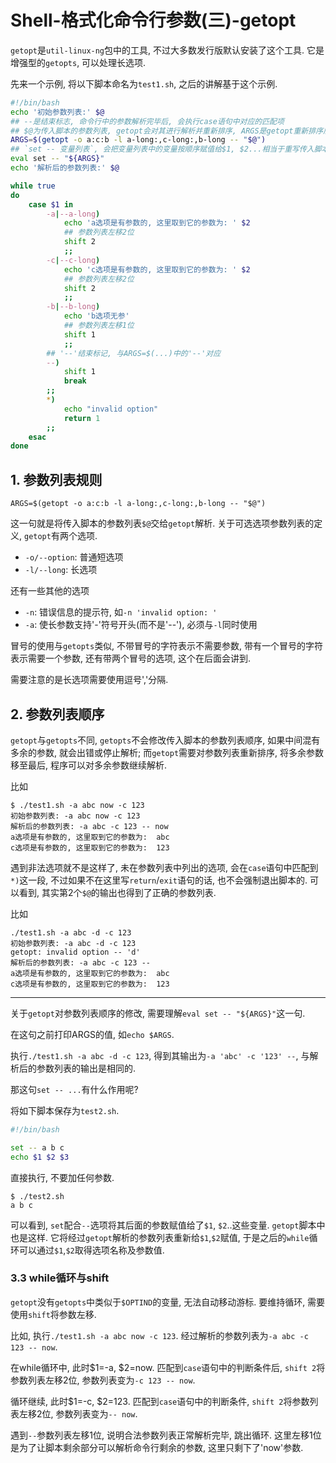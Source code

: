 # Shell-格式化命令行参数(三)-getopt

`getopt`是`util-linux-ng`包中的工具, 不过大多数发行版默认安装了这个工具. 它是增强型的`getopts`, 可以处理长选项.

先来一个示例, 将以下脚本命名为`test1.sh`, 之后的讲解基于这个示例.

```bash
#!/bin/bash
echo '初始参数列表:' $@
## --是结束标志, 命令行中的参数解析完毕后, 会执行case语句中对应的匹配项
## $@为传入脚本的参数列表, getopt会对其进行解析并重新排序, ARGS是getopt重新排序后的参数列表字符串, 可以通过echo查看
ARGS=$(getopt -o a:c:b -l a-long:,c-long:,b-long -- "$@")
## `set -- 变量列表`, 会把变量列表中的变量按顺序赋值给$1, $2...相当于重写传入脚本的参数列表
eval set -- "${ARGS}"
echo '解析后的参数列表:' $@

while true
do
	case $1 in
		-a|--a-long)
			echo 'a选项是有参数的, 这里取到它的参数为: ' $2
			## 参数列表左移2位
            shift 2
			;;
		-c|--c-long)
			echo 'c选项是有参数的, 这里取到它的参数为: ' $2
			## 参数列表左移2位
            shift 2
			;;
		-b|--b-long)
			echo 'b选项无参'
			## 参数列表左移1位
            shift 1
			;;
		## '--'结束标记, 与ARGS=$(...)中的'--'对应
		--)
			shift 1
			break
		;;
		*)
			echo "invalid option"
			return 1
		;;
	esac
done
```

## 1. 参数列表规则

`ARGS=$(getopt -o a:c:b -l a-long:,c-long:,b-long -- "$@")`

这一句就是将传入脚本的参数列表`$@`交给`getopt`解析. 关于可选选项参数列表的定义, `getopt`有两个选项.

- `-o/--option`: 普通短选项
- `-l/--long`: 长选项

还有一些其他的选项

- `-n`: 错误信息的提示符, 如`-n 'invalid option: '`
- `-a`: 使长参数支持'-'符号开头(而不是'--'), 必须与`-l`同时使用

冒号的使用与`getopts`类似, 不带冒号的字符表示不需要参数, 带有一个冒号的字符表示需要一个参数, 还有带两个冒号的选项, 这个在后面会讲到.

需要注意的是长选项需要使用逗号','分隔.

## 2. 参数列表顺序

`getopt`与`getopts`不同, `getopts`不会修改传入脚本的参数列表顺序, 如果中间混有多余的参数, 就会出错或停止解析; 而`getopt`需要对参数列表重新排序, 将多余参数移至最后, 程序可以对多余参数继续解析.

比如

```log
$ ./test1.sh -a abc now -c 123
初始参数列表: -a abc now -c 123
解析后的参数列表: -a abc -c 123 -- now
a选项是有参数的, 这里取到它的参数为:  abc
c选项是有参数的, 这里取到它的参数为:  123
```

遇到非法选项就不是这样了, 未在参数列表中列出的选项, 会在`case`语句中匹配到`*)`这一段, 不过如果不在这里写`return`/`exit`语句的话, 也不会强制退出脚本的. 可以看到, 其实第2个`$@`的输出也得到了正确的参数列表.

比如

```
./test1.sh -a abc -d -c 123
初始参数列表: -a abc -d -c 123
getopt: invalid option -- 'd'
解析后的参数列表: -a abc -c 123 --
a选项是有参数的, 这里取到它的参数为:  abc
c选项是有参数的, 这里取到它的参数为:  123
```

------

关于`getopt`对参数列表顺序的修改, 需要理解`eval set -- "${ARGS}"`这一句. 

在这句之前打印ARGS的值, 如`echo $ARGS`. 

执行`./test1.sh -a abc -d -c 123`, 得到其输出为`-a 'abc' -c '123' --`, 与解析后的参数列表的输出是相同的. 

那这句`set -- ...`有什么作用呢?

将如下脚本保存为`test2.sh`. 

```bash
#!/bin/bash

set -- a b c
echo $1 $2 $3
```

直接执行, 不要加任何参数.

```
$ ./test2.sh 
a b c
```

可以看到, `set`配合`--`选项将其后面的参数赋值给了`$1`, `$2`..这些变量. `getopt`脚本中也是这样. 它将经过`getopt`解析的参数列表重新给`$1`,`$2`赋值, 于是之后的`while`循环可以通过`$1`,`$2`取得选项名称及参数值.

### 3.3 while循环与shift

`getopt`没有`getopts`中类似于`$OPTIND`的变量, 无法自动移动游标. 要维持循环, 需要使用`shift`将参数左移.

比如, 执行`./test1.sh -a abc now -c 123`. 经过解析的参数列表为`-a abc -c 123 -- now`.

在while循环中, 此时$1=-a, $2=now. 匹配到`case`语句中的判断条件后, `shift 2`将参数列表左移2位, 参数列表变为`-c 123 -- now`.

循环继续, 此时$1=-c, $2=123. 匹配到`case`语句中的判断条件, `shift 2`将参数列表左移2位, 参数列表变为`-- now`.

遇到`--`参数列表左移1位, 说明合法参数列表正常解析完毕, 跳出循环. 这里左移1位是为了让脚本剩余部分可以解析命令行剩余的参数, 这里只剩下了'now'参数.
